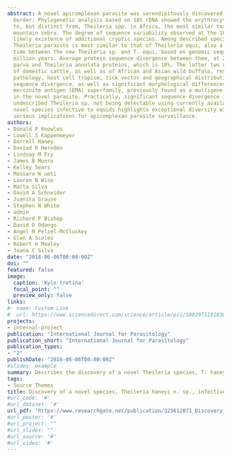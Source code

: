 ```yaml
---
abstract: A novel apicomplexan parasite was serendipitously discovered in horses at the United States - Mexico
  border. Phylogenetic analysis based on 18S rDNA showed the erythrocyte-infective parasite to be related
  to, but distinct from, Theileria spp. in Africa, the most similar taxa being Theileria spp. from waterbuck and
  mountain zebra. The degree of sequence variability observed at the 18S rDNA locus also suggests the
  likely existence of additional cryptic species. Among described species, the genome of this novel equid
  Theileria parasite is most similar to that of Theileria equi, also a pathogen of horses. The estimated divergence
  time between the new Theileria sp. and T. equi, based on genomic sequence data, is greater than 33
  million years. Average protein sequence divergence between them, at 23%, is greater than that of Theileria
  parva and Theileria annulata proteins, which is 18%. The latter two represent highly virulent Theileria spp.
  of domestic cattle, as well as of African and Asian wild buffalo, respectively, which differ markedly in
  pathology, host cell tropism, tick vector and geographical distribution. The extent of genome-wide
  sequence divergence, as well as significant morphological differences, relative to T. equi justify the                classification of Theileria sp. as a new taxon. Despite the overall genomic divergence, the nine member equi
  merozoite antigen (EMA) superfamily, previously found as a multigene family only in T. equi, is also present
  in the novel parasite. Practically, significant sequence divergence in antigenic loci resulted in this
  undescribed Theileria sp. not being detectable using currently available diagnostic tests. Discovery of this
  novel species infective to equids highlights exceptional diversity within the genus Theileria, a finding with
  serious implications for apicomplexan parasite surveillance.
authors:
- Donald P Knowles
- Lowell S Kappenmeyer
- Darrell Haney
- Daviod R Herndon
- Lindsay M Fry
- James B Munro
- Kelley Sears
- Massaro W ueti
- Lauren N Wise
- Marta Silva
- David A Schneider
- Juanita Grause
- Stephen N White
- admin
- Richard P Bishop
- David O Odongo
- Angel M Pelzel-McCluskey
- Glen A Scoles
- Robert H Mealey
- Joana C Silva
date: "2018-06-06T00:00:00Z"
doi: ""
featured: false
image:
  caption: 'Kyle tretina'
  focal_point: ""
  preview_only: false
links:
#- name: Custom Link
#  url: https://www.sciencedirect.com/science/article/pii/S0020751918301164?via%3Dihub
projects:
- internal-project
publication: "International Journal for Parasitology"
publication_short: "International Journal for Parasitology"
publication_types:
- "2"
publishDate: "2016-06-06T00:00:00Z"
#slides: example
summary: Describes the discovery of a novel Theileria species, T. haneyi
tags:
- Source Themes
title: Discovery of a novel species, Theileria haneyi n. sp., infective to equids, highlights exceptional genomic       diversity within the genus Theileria implications for apicomplexan parasite surveillance
#url_code: '#'
#url_dataset: '#'
url_pdf: "https://www.researchgate.net/publication/325612871_Discovery_of_a_novel_species_Theileria_haneyi_n_sp_infective_to_equids_highlights_exceptional_genomic_diversity_within_the_genus_Theileria_implications_for_apicomplexan_parasite_surveillance"
#url_poster: '#'
#url_project: ""
#url_slides: ""
#url_source: '#'
#url_video: '#'
---
```

